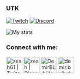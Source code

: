 
### UTK

[![Twitch](https://img.shields.io/badge/twitch-%239146FF.svg?&style=for-the-badge&logo=twitch&logoColor=white)][twitch]
[![Discord](https://img.shields.io/discord/340568729634996225?label=Discord&logo=Discord)][discord]

![My stats](https://github-readme-stats.vercel.app/api?username=demirbulbuloglu&show_icons=true&count_private=true)

### Connect with me:

[<img align="left" alt="zesh61 | Twitch" width="44px" src="https://img.icons8.com/fluent/2x/twitch.png" />][twitch]
[<img align="left" alt="zesh | Discord" width="44px" src="https://i.ibb.co/YtNhB1V/icons8-discord-new-logo-48.png" />][discord]
[<img align="left" alt="DemirBülbüloğlu | Youtube" width="44px" src="https://img.icons8.com/color/2x/youtube-play.png" />][youtube]
[<img align="left" alt="demir.bulbuloglu | Instagram" width="44px" src="https://i.ibb.co/tz8skHM/icons8-instagram-48.png" />][instagram]

<br />

[discord]: https://discord.gg/2a8CGzpG
[instagram]: https://www.instagram.com/demir.bulbuloglu/
[twitch]: https://www.twitch.tv/zesh61
[youtube]: https://www.youtube.com/channel/DemirBülbüloğlu
